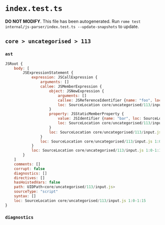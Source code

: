 # `index.test.ts`

**DO NOT MODIFY**. This file has been autogenerated. Run `rome test internal/js-parser/index.test.ts --update-snapshots` to update.

## `core > uncategorised > 113`

### `ast`

```javascript
JSRoot {
	body: [
		JSExpressionStatement {
			expression: JSCallExpression {
				arguments: []
				callee: JSMemberExpression {
					object: JSNewExpression {
						arguments: []
						callee: JSReferenceIdentifier {name: "foo", loc: SourceLocation core/uncategorised/113/input.js 1:4-1:7 (foo)}
						loc: SourceLocation core/uncategorised/113/input.js 1:0-1:9
					}
					property: JSStaticMemberProperty {
						value: JSIdentifier {name: "bar", loc: SourceLocation core/uncategorised/113/input.js 1:10-1:13 (bar)}
						loc: SourceLocation core/uncategorised/113/input.js 1:10-1:13 (bar)
					}
					loc: SourceLocation core/uncategorised/113/input.js 1:0-1:13
				}
				loc: SourceLocation core/uncategorised/113/input.js 1:0-1:15
			}
			loc: SourceLocation core/uncategorised/113/input.js 1:0-1:15
		}
	]
	comments: []
	corrupt: false
	diagnostics: []
	directives: []
	hasHoistedVars: false
	path: UIDPath<core/uncategorised/113/input.js>
	sourceType: "script"
	syntax: []
	loc: SourceLocation core/uncategorised/113/input.js 1:0-1:15
}
```

### `diagnostics`

```

```
